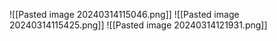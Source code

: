 ![[Pasted image 20240314115046.png]]
![[Pasted image 20240314115425.png]]
![[Pasted image 20240314121931.png]]

